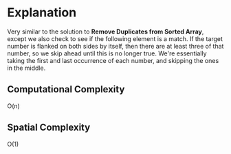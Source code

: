 # Explanation

Very similar to the solution to **Remove Duplicates from Sorted Array**, except we also check to see
if the following element is a match. If the target number is flanked on both sides by itself, then
there are at least three of that number, so we skip ahead until this is no longer true. We're
essentially taking the first and last occurrence of each number, and skipping the ones in the
middle.

## Computational Complexity

O(n)

## Spatial Complexity

O(1)
